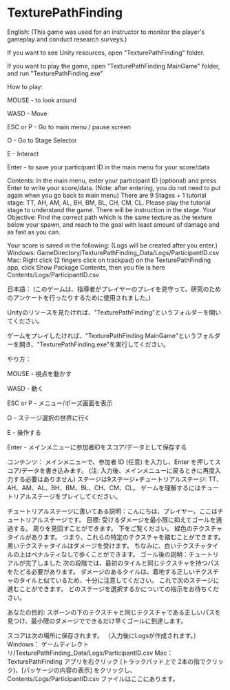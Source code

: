 # TexturePathFinding
English:
(This game was used for an instructor to monitor the player's gameplay and conduct research surveys.) 

If you want to see Unity resources, open "TexturePathFinding" folder.

If you want to play the game, open "TexturePathFinding MainGame" folder, and run "TexturePathFinding.exe"

How to play:

MOUSE - to look around

WASD - Move

ESC or P - Go to main menu / pause screen

O - Go to Stage Selector

E - Interact

Enter - to save your participant ID in the main menu for your score/data 

Contents:
In the main menu, enter your participant ID (optional) and press Enter to write your score/data. (Note: after entering, you do not need to put again when you go back to main menu)
There are 9 Stages + 1 tutorial stage: TT, AH, AM, AL, BH, BM, BL, CH, CM, CL.
Please play the tutorial stage to understand the game. There will be instruction in the stage.
Your Objective: Find the correct path which is the same texture as the texture below your spawn, and reach to the goal with least amount of damage and as fast as you can.

Your score is saved in the following:
(Logs will be created after you enter.)
Windows:
GameDirectory/TexturePathFinding_Data/Logs/ParticipantID.csv 
Mac:
Right click (2 fingers click on trackpad) on the TexturePathFinding app, click Show Package Contents, then you file is here Contents/Logs/ParticipantID.csv

日本語：
(このゲームは、指導者がプレイヤーのプレイを見守って、研究のためのアンケートを行ったりするために使用されました。)

Unityのリソースを見たければ、"TexturePathFinding"というフォルダーを開いてください。

ゲームをプレイしたければ、"TexturePathFinding MainGame"というフォルダーを開き、"TexturePathFinding.exe"を実行してください。

やり方：

MOUSE - 視点を動かす

WASD - 動く

ESC or P - メニュー/ポーズ画面を表示

O - ステージ選択の世界に行く

E - 操作する

Enter - メインメニューに参加者IDをスコア/データとして保存する

コンテンツ：
メインメニューで、参加者 ID (任意) を入力し、Enter を押してスコア/データを書き込みます。 (注: 入力後、メインメニューに戻るときに再度入力する必要はありません)
ステージは9ステージ+チュートリアルステージ: TT、AH、AM、AL、BH、BM、BL、CH、CM、CL。
ゲームを理解するにはチュートリアルステージをプレイしてください。 

チュートリアルステージに書いてある説明：こんにちは、プレイヤー。ここはチュートリアルステージです。 目標: 受けるダメージを最小限に抑えてゴールを通過する。
周りを見回すことができます。 下をご覧ください。 緑色のテクスチャタイルがあります。 つまり、これらの特定のテクスチャを踏むことができます。 黒いテクスチャタイルはダメージを受けます。 ちなみに、白いテクスチャタイルの上はペナルティなしで歩くことができます。
ゴール後の説明：チュートリアルが完了しました
次の段階では、最初のタイルと同じテクスチャを持つパスをたどる必要があります。
ダメージのあるタイルは、着地する正しいテクスチャのタイルと似ているため、十分に注意してください。
これで次のステージに進むことができます。 どのステージを選択するかについての指示をお待ちください。

あなたの目的: スポーンの下のテクスチャと同じテクスチャである正しいパスを見つけ、最小限のダメージでできるだけ早くゴールに到達します。

スコアは次の場所に保存されます。
（入力後にLogsが作成されます。）
Windows：
ゲームディレクトリ/TexturePathFinding_Data/Logs/ParticipantID.csv
Mac：
TexturePathFinding アプリを右クリック (トラックパッド上で 2本の指でクリック)、[パッケージの内容の表示] をクリックし、Contents/Logs/ParticipantID.csv ファイルはここにあります。
